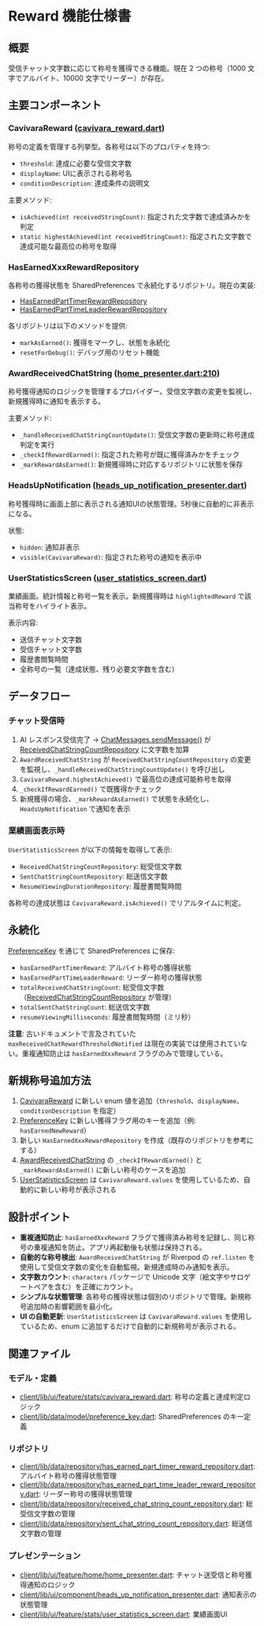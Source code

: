 # Reward 機能仕様書

## 概要

受信チャット文字数に応じて称号を獲得できる機能。現在 2 つの称号（1000 文字でアルバイト、10000 文字でリーダー）が存在。

## 主要コンポーネント

### CavivaraReward ([cavivara_reward.dart](../../../client/lib/ui/feature/stats/cavivara_reward.dart))

称号の定義を管理する列挙型。各称号は以下のプロパティを持つ:
- `threshold`: 達成に必要な受信文字数
- `displayName`: UIに表示される称号名
- `conditionDescription`: 達成条件の説明文

主要メソッド:
- `isAchieved(int receivedStringCount)`: 指定された文字数で達成済みかを判定
- `static highestAchieved(int receivedStringCount)`: 指定された文字数で達成可能な最高位の称号を取得

### HasEarnedXxxRewardRepository

各称号の獲得状態を SharedPreferences で永続化するリポジトリ。現在の実装:
- [HasEarnedPartTimerRewardRepository](../../../client/lib/data/repository/has_earned_part_timer_reward_repository.dart)
- [HasEarnedPartTimeLeaderRewardRepository](../../../client/lib/data/repository/has_earned_part_time_leader_reward_repository.dart)

各リポジトリは以下のメソッドを提供:
- `markAsEarned()`: 獲得をマークし、状態を永続化
- `resetForDebug()`: デバッグ用のリセット機能

### AwardReceivedChatString ([home_presenter.dart:210](../../../client/lib/ui/feature/home/home_presenter.dart#L210))

称号獲得通知のロジックを管理するプロバイダー。受信文字数の変更を監視し、新規獲得時に通知を表示する。

主要メソッド:
- `_handleReceivedChatStringCountUpdate()`: 受信文字数の更新時に称号達成判定を実行
- `_checkIfRewardEarned()`: 指定された称号が既に獲得済みかをチェック
- `_markRewardAsEarned()`: 新規獲得時に対応するリポジトリに状態を保存

### HeadsUpNotification ([heads_up_notification_presenter.dart](../../../client/lib/ui/component/heads_up_notification_presenter.dart))

称号獲得時に画面上部に表示される通知UIの状態管理。5秒後に自動的に非表示になる。

状態:
- `hidden`: 通知非表示
- `visible(CavivaraReward)`: 指定された称号の通知を表示中

### UserStatisticsScreen ([user_statistics_screen.dart](../../../client/lib/ui/feature/stats/user_statistics_screen.dart))

業績画面。統計情報と称号一覧を表示。新規獲得時は `highlightedReward` で該当称号をハイライト表示。

表示内容:
- 送信チャット文字数
- 受信チャット文字数
- 履歴書閲覧時間
- 全称号の一覧（達成状態、残り必要文字数を含む）

## データフロー

### チャット受信時

1. AI レスポンス受信完了 → [ChatMessages.sendMessage()](../../../client/lib/ui/feature/home/home_presenter.dart#L28) が [ReceivedChatStringCountRepository](../../../client/lib/data/repository/received_chat_string_count_repository.dart) に文字数を加算
2. `AwardReceivedChatString` が `ReceivedChatStringCountRepository` の変更を監視し、`_handleReceivedChatStringCountUpdate()` を呼び出し
3. `CavivaraReward.highestAchieved()` で最高位の達成可能称号を取得
4. `_checkIfRewardEarned()` で既獲得かチェック
5. 新規獲得の場合、`_markRewardAsEarned()` で状態を永続化し、`HeadsUpNotification` で通知を表示

### 業績画面表示時

`UserStatisticsScreen` が以下の情報を取得して表示:
- `ReceivedChatStringCountRepository`: 総受信文字数
- `SentChatStringCountRepository`: 総送信文字数
- `ResumeViewingDurationRepository`: 履歴書閲覧時間

各称号の達成状態は `CavivaraReward.isAchieved()` でリアルタイムに判定。

## 永続化

[PreferenceKey](../../../client/lib/data/model/preference_key.dart) を通じて SharedPreferences に保存:

- `hasEarnedPartTimerReward`: アルバイト称号の獲得状態
- `hasEarnedPartTimeLeaderReward`: リーダー称号の獲得状態
- `totalReceivedChatStringCount`: 総受信文字数（[ReceivedChatStringCountRepository](../../../client/lib/data/repository/received_chat_string_count_repository.dart) が管理）
- `totalSentChatStringCount`: 総送信文字数
- `resumeViewingMilliseconds`: 履歴書閲覧時間（ミリ秒）

**注意**: 古いドキュメントで言及されていた `maxReceivedChatRewardThresholdNotified` は現在の実装では使用されていない。重複通知防止は `hasEarnedXxxReward` フラグのみで管理している。

## 新規称号追加方法

1. [CavivaraReward](../../../client/lib/ui/feature/stats/cavivara_reward.dart) に新しい enum 値を追加（`threshold`、`displayName`、`conditionDescription` を指定）
2. [PreferenceKey](../../../client/lib/data/model/preference_key.dart) に新しい獲得フラグ用のキーを追加（例: `hasEarnedNewReward`）
3. 新しい `HasEarnedXxxRewardRepository` を作成（既存のリポジトリを参考にする）
4. [AwardReceivedChatString](../../../client/lib/ui/feature/home/home_presenter.dart#L210) の `_checkIfRewardEarned()` と `_markRewardAsEarned()` に新しい称号のケースを追加
5. [UserStatisticsScreen](../../../client/lib/ui/feature/stats/user_statistics_screen.dart) は `CavivaraReward.values` を使用しているため、自動的に新しい称号が表示される

## 設計ポイント

- **重複通知防止**: `hasEarnedXxxReward` フラグで獲得済み称号を記録し、同じ称号の重複通知を防止。アプリ再起動後も状態は保持される。
- **自動的な称号検出**: `AwardReceivedChatString` が Riverpod の `ref.listen` を使用して受信文字数の変化を自動監視。新規達成時のみ通知を表示。
- **文字数カウント**: `characters` パッケージで Unicode 文字（絵文字やサロゲートペアを含む）を正確にカウント。
- **シンプルな状態管理**: 各称号の獲得状態は個別のリポジトリで管理。新規称号追加時の影響範囲を最小化。
- **UI の自動更新**: `UserStatisticsScreen` は `CavivaraReward.values` を使用しているため、enum に追加するだけで自動的に新規称号が表示される。

## 関連ファイル

### モデル・定義
- [client/lib/ui/feature/stats/cavivara_reward.dart](../../../client/lib/ui/feature/stats/cavivara_reward.dart): 称号の定義と達成判定ロジック
- [client/lib/data/model/preference_key.dart](../../../client/lib/data/model/preference_key.dart): SharedPreferences のキー定義

### リポジトリ
- [client/lib/data/repository/has_earned_part_timer_reward_repository.dart](../../../client/lib/data/repository/has_earned_part_timer_reward_repository.dart): アルバイト称号の獲得状態管理
- [client/lib/data/repository/has_earned_part_time_leader_reward_repository.dart](../../../client/lib/data/repository/has_earned_part_time_leader_reward_repository.dart): リーダー称号の獲得状態管理
- [client/lib/data/repository/received_chat_string_count_repository.dart](../../../client/lib/data/repository/received_chat_string_count_repository.dart): 総受信文字数の管理
- [client/lib/data/repository/sent_chat_string_count_repository.dart](../../../client/lib/data/repository/sent_chat_string_count_repository.dart): 総送信文字数の管理

### プレゼンテーション
- [client/lib/ui/feature/home/home_presenter.dart](../../../client/lib/ui/feature/home/home_presenter.dart): チャット送受信と称号獲得通知のロジック
- [client/lib/ui/component/heads_up_notification_presenter.dart](../../../client/lib/ui/component/heads_up_notification_presenter.dart): 通知表示の状態管理
- [client/lib/ui/feature/stats/user_statistics_screen.dart](../../../client/lib/ui/feature/stats/user_statistics_screen.dart): 業績画面UI

